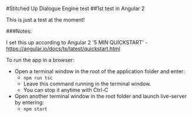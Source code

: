 #Stitched Up Dialogue Engine test
##1st test in Angular 2

This is just a test at the moment!

###Notes:

I set this up according to Angular 2 '5 MIN QUICKSTART' - https://angular.io/docs/ts/latest/quickstart.html

To run the app in a browser:

* Open a terminal window in the root of the application folder and enter:
  * `npm run tsc`
  * Leave this command running in the terminal window.
  * You can stop it anytime with Ctrl-C
* Open another terminal window in the root folder and launch live-server by entering:
  * `npm start`

